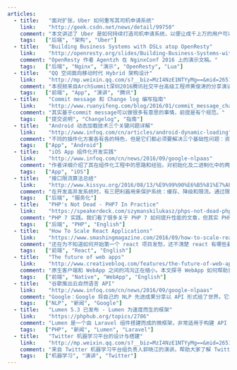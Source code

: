```yaml
---
articles:
  - title:   "面对扩张，Uber 如何重写其司机申请系统"
    link:    "http://geek.csdn.net/news/detail/99750"
    comment: "本文讲述了 Uber 是如何持续打造司机申请系统，以便让成千上万的用户可以申请成为司机合伙人的故事。Uber 构建了一套扩展性极强的系统，满足不同产品、国家和地区对于“司机”接入的差异化需求。"
    tags:   ["后端", "架构", "Uber"]
  - title:   "Building Business Systems with DSLs atop OpenResty"
    link:    "http://openresty.org/slides/Building-Business-Systems-with-DSLs-atop-OpenResty.pdf"
    comment: "OpenResty 作者 Agentzh 在 NginxConf 2016 上的演示文稿。"
    tags:   ["后端", "Nginx", "演示", "OpenResty", "Lua"]
  - title:   "QQ 空间面向移动时代 Hybrid 架构设计"
    link:    "http://mp.weixin.qq.com/s?__biz=MzI4NzE1NTYyMg==&mid=2651101486&idx=1&sn=87a433baf963224870ccf8bcb28ae90b&scene=4#wechat_redirect"
    comment: "本视频来自ArchSummit深圳2016腾讯社交平台高级工程师黄俊涛的分享演讲，主要介绍QQ空间Hybrid架构，包括如何提高H5页的加载速度以及稳定性，以及使用React Native如何提高体验，改善性能。"
    tags:   ["前端", "App", "演讲", "腾讯"]
  - title:   "Commit message 和 Change log 编写指南"
    link:    "http://www.ruanyifeng.com/blog/2016/01/commit_message_change_log.html"
    comment: "其实基于commit message可以做很多有意思的事情，前提是有个规范。"
    tags:   ["提交说明", "Changelog", "指南"]
  - title:   "Android 动态加载技术三个关键问题详解"
    link:    "http://www.infoq.com/cn/articles/android-dynamic-loading"
    comment: "不同的插件化方案各有各的特色，但是它们都必须要解决三个基础性问题：资源访问、Activity生命周期的管理和ClassLoader的管理。"
    tags:   ["App", "Android"]
  - title:   "iOS App 组件化开发实践"
    link:    "http://www.infoq.com/cn/news/2016/09/google-nlpaas"
    comment: "作者详细介绍了其在组件化工程中的思路和经验。对初始化及二进制化中的两个难题给出了解决方案。并详细介绍了基于 CocoaPods 的二进制化方案。"
    tags:   ["App", "iOS"]
  - title:   "接口限流算法总结"
    link:    "http://www.kissyu.org/2016/08/13/%E9%99%90%E6%B5%81%E7%AE%97%E6%B3%95%E6%80%BB%E7%BB%93/"
    comment: "在开发高并发系统时，有三把利器用来保护系统：缓存、降级和限流。通过限流，我们可以很好地控制系统的qps，从而达到保护系统的目的。本文就介绍了常用的限流算法以及他们各自的特点。"
    tags:   ["后端", "服务化"]
  - title:   "PHP's Not Dead - PHP7 In Practice"
    link:    "https://speakerdeck.com/szymanskilukasz/phps-not-dead-php7-in-practice"
    comment: "PHP 7 实践。我们看了很多关于 PHP 7 如何提升性能的文章，但其实 PHP 7 在语言层面也有很多令人印象深刻的改动，这些都是实践迁移时很需要注意的。️"
    tags:   ["后端", "PHP", "English"]
  - title:   "How To Scale React Applications"
    link:    "https://www.smashingmagazine.com/2016/09/how-to-scale-react-applications/"
    comment: "还在为不知道如何开始第一个 react 项目发愁，还不清楚 react 有哪些最佳实践，懒得自己动手搭建一个新项目的基础设施，如 react-boilerplate 官方所言，它提供了一个高扩展性的 react 最佳实践脚手架。"
    tags:   ["前端", "React", "English"]
  - title:   "The future of web apps"
    link:    "http://www.creativebloq.com/features/the-future-of-web-apps"
    comment: "原生客户端和 WebApp 之间的鸿沟正在缩小。本文探寻 WebApp 如何帮助我们的应用“升级”。"
    tags:   ["前端", "Native", "WebApp", "English"]
  - title:   "谷歌推出云自然语言 API"
    link:    "http://www.infoq.com/cn/news/2016/09/google-nlpaas"
    comment: "Google：Google 将自己的 NLP 先进成果分享以 API 形式给了世界。它基于深度学习算法，它的特性有：情感分析、实体识别、语法分析。"
    tags:   ["NLP", "新闻", "Google"]
  - title:   "Lumen 5.3 已发布 - Lumen 为速度而生的框架"
    link:    "https://phphub.org/topics/2786"
    comment: "Lumen 是一个由 Laravel 组件搭建而成的微框架，非常适用于构建 API 接口，由 Laravel 官方维护。"
    tags:   ["PHP", "新闻", "Lumen", "Laravel"]
  - title:   "Twitter 机器学习平台的设计与搭建"
    link:    "http://mp.weixin.qq.com/s?__biz=MzI4NzE1NTYyMg==&mid=2651101493&idx=1&sn=5c058bf8a936ada350efcb9f54ae8cd6&scene=1&srcid=0824lV5VFBuDBHjZj9FFGTaL#wechat_redirect"
    comment: "来自 Twitter 机器学习平台组负责人郭晓江的演讲。帮助大家了解 Twitter 机器学习的发展历史与变迁以及超大规模(日万亿量级请求)的在线机器学习系统的设计。"
    tags:   ["机器学习", "演讲", "Twitter"]
---
```

